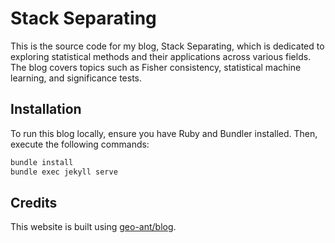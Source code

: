 # Stack Separating

This is the source code for my blog, Stack Separating, which is dedicated to exploring statistical methods and their applications across various fields. The blog covers topics such as Fisher consistency, statistical machine learning, and significance tests.

## Installation

To run this blog locally, ensure you have Ruby and Bundler installed. Then, execute the following commands:

```bash
bundle install
bundle exec jekyll serve
```

## Credits 

This website is built using [geo-ant/blog](https://github.com/geo-ant/blog).